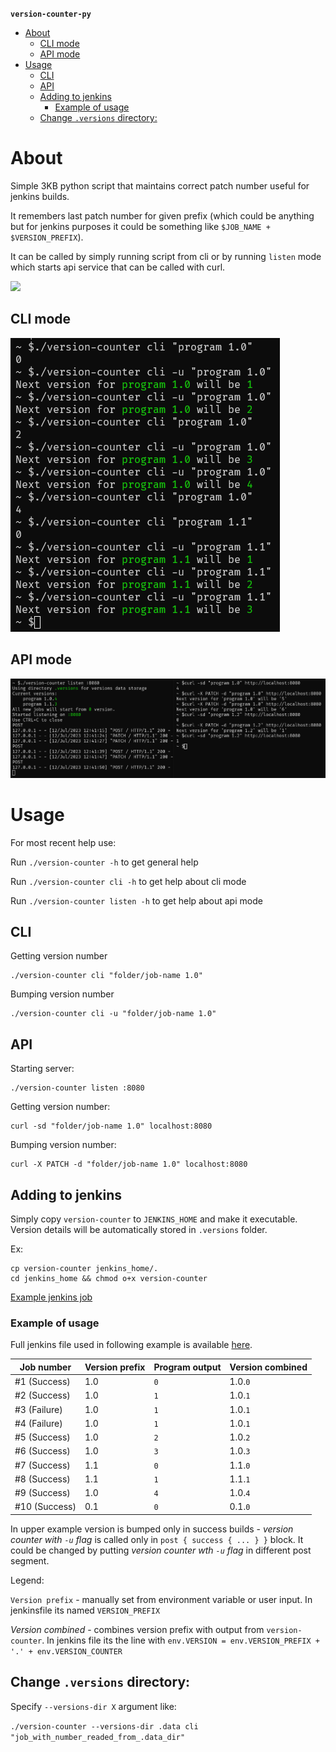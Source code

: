 **`version-counter-py`**

- [About](#about)
  * [CLI mode](#cli-mode)
  * [API mode](#api-mode)
- [Usage](#usage)
  * [CLI](#cli)
  * [API](#api)
  * [Adding to jenkins](#adding-to-jenkins)
    + [Example of usage](#example-of-usage)
  * [Change `.versions` directory:](#versions-dir-change)

# About

Simple 3KB python script that maintains correct patch number useful for jenkins builds.

It remembers last patch number for given prefix (which could be anything but for jenkins purposes it could be something like `$JOB_NAME + $VERSION_PREFIX`).

It can be called by simply running script from cli or by running `listen` mode which starts api service that can be called with curl.

<img src="https://upload.wikimedia.org/wikipedia/commons/8/82/Semver.jpg" />

## CLI mode

<img src="./examples/output_cli.png" />

## API mode

<img src="./examples/output_listen.png" />

# Usage

For most recent help use:

Run `./version-counter -h` to get general help

Run `./version-counter cli -h` to get help about cli mode

Run `./version-counter listen -h` to get help about api mode

## CLI

Getting version number

```
./version-counter cli "folder/job-name 1.0"
```

Bumping version number

```
./version-counter cli -u "folder/job-name 1.0"
```

## API

Starting server:

```
./version-counter listen :8080
```

Getting version number:

```
curl -sd "folder/job-name 1.0" localhost:8080
```

Bumping version number:

```
curl -X PATCH -d "folder/job-name 1.0" localhost:8080
```

## Adding to jenkins

Simply copy `version-counter` to `JENKINS_HOME` and make it executable. Version details will be automatically stored in `.versions` folder.

Ex:

```
cp version-counter jenkins_home/.
cd jenkins_home && chmod o+x version-counter
```

<a href="./examples/jenkinsfile">Example jenkins job</a>

### Example of usage

Full jenkins file used in following example is available <a href="examples/jenkinsfile">here</a>.

| Job number | Version prefix | Program output | Version combined
|---|---|---|---|
| #1 (Success) | 1.0 | `0` | 1.0.`0`
| #2 (Success) | 1.0 | `1` | 1.0.`1`
| #3 (Failure) | 1.0 | `1` | 1.0.`1`
| #4 (Failure) | 1.0 | `1` | 1.0.`1`
| #5 (Success) | 1.0 | `2` | 1.0.`2`
| #6 (Success) | 1.0 | `3` | 1.0.`3`
| #7 (Success) | 1.1 | `0` | 1.1.`0`
| #8 (Success) | 1.1 | `1` | 1.1.`1`
| #9 (Success) | 1.0 | `4` | 1.0.`4`
| #10 (Success) | 0.1 | `0` | 0.1.`0`

In upper example version is bumped only in success builds - *version counter with `-u` flag* is called only in `post { success { ... } }` block. It could be changed by putting *version counter wth `-u` flag* in different post segment.

Legend:

`Version prefix` - manually set from environment variable or user input. In jenkinsfile its named `VERSION_PREFIX`

*Version combined* - combines version prefix with output from `version-counter`. In jenkins file its the line with `env.VERSION = env.VERSION_PREFIX + '.' + env.VERSION_COUNTER`

## Change `.versions` directory:<a id="versions-dir-change"></a>

Specify `--versions-dir X` argument like:

`./version-counter --versions-dir .data cli "job_with_number_readed_from_.data_dir"`
